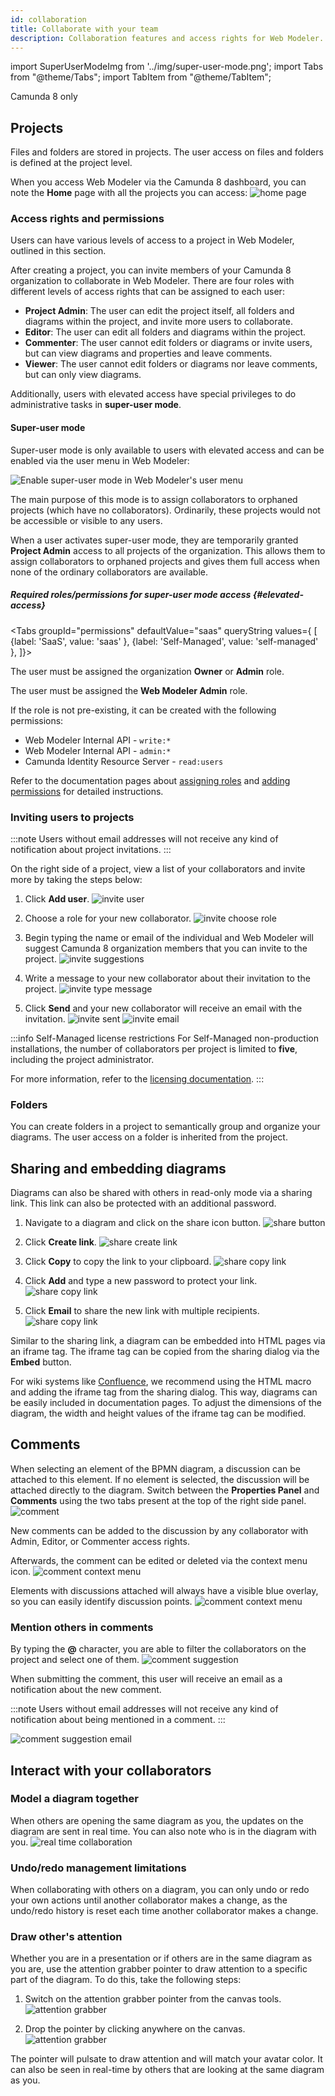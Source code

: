 ```yaml
---
id: collaboration
title: Collaborate with your team
description: Collaboration features and access rights for Web Modeler.
---
```


import SuperUserModeImg from '../img/super-user-mode.png';
import Tabs from "@theme/Tabs";
import TabItem from "@theme/TabItem";

<span class="badge badge--cloud">Camunda 8 only</span>

## Projects

Files and folders are stored in projects.
The user access on files and folders is defined at the project level.

When you access Web Modeler via the Camunda 8 dashboard, you can note the **Home** page with all the projects you can access:
![home page](img/web-modeler-home.png)

### Access rights and permissions

Users can have various levels of access to a project in Web Modeler, outlined in this section.

After creating a project, you can invite members of your Camunda 8 organization to collaborate in Web Modeler.
There are four roles with different levels of access rights that can be assigned to each user:

- **Project Admin**: The user can edit the project itself, all folders and diagrams within the project, and invite more users to collaborate.
- **Editor**: The user can edit all folders and diagrams within the project.
- **Commenter**: The user cannot edit folders or diagrams or invite users, but can view diagrams and properties and leave comments.
- **Viewer**: The user cannot edit folders or diagrams nor leave comments, but can only view diagrams.

Additionally, users with elevated access have special privileges to do administrative tasks in **super-user mode**.

#### Super-user mode

Super-user mode is only available to users with elevated access and can be enabled via the user menu in Web Modeler:

<p><img src={SuperUserModeImg} style={{width: 280}} alt="Enable super-user mode in Web Modeler's user menu" /></p>

The main purpose of this mode is to assign collaborators to orphaned projects (which have no collaborators).
Ordinarily, these projects would not be accessible or visible to any users.

When a user activates super-user mode, they are temporarily granted **Project Admin** access to all projects
of the organization. This allows them to assign collaborators to orphaned projects and gives them
full access when none of the ordinary collaborators are available.

##### Required roles/permissions for super-user mode access {#elevated-access}

<Tabs groupId="permissions" defaultValue="saas" queryString values={
[
{label: 'SaaS', value: 'saas' },
{label: 'Self-Managed', value: 'self-managed' },
]}>

<TabItem value='saas'>

The user must be assigned the organization **Owner** or **Admin** role.

</TabItem>

<TabItem value='self-managed'>

The user must be assigned the **Web Modeler Admin** role.

If the role is not pre-existing, it can be created with the following permissions:

- Web Modeler Internal API - `write:*`
- Web Modeler Internal API - `admin:*`
- Camunda Identity Resource Server - `read:users`

Refer to the documentation pages about [assigning roles](../../../../self-managed/components/management-identity/application-user-group-role-management/manage-roles.md) and [adding permissions](/self-managed/components/management-identity/access-management/access-management-overview.md) for detailed instructions.
</TabItem>

</Tabs>

### Inviting users to projects

:::note
Users without email addresses will not receive any kind of notification about project invitations.
:::

On the right side of a project, view a list of your collaborators and invite more by taking the steps below:

1. Click **Add user**.
   ![invite user](img/web-modeler-collaborator-invite-modal-opened.png)

2. Choose a role for your new collaborator.
   ![invite choose role](img/web-modeler-collaborator-invite-choose-role.png)

3. Begin typing the name or email of the individual and Web Modeler will suggest Camunda 8 organization members that you can invite to the project.
   ![invite suggestions](img/web-modeler-collaborator-invite-suggestions.png)

4. Write a message to your new collaborator about their invitation to the project.
   ![invite type message](img/web-modeler-collaborator-invite-type-message.png)

5. Click **Send** and your new collaborator will receive an email with the invitation.
   ![invite sent](img/web-modeler-collaborator-invite-sent.png)
   ![invite email](img/web-modeler-collaborator-invite-email.png)

:::info Self-Managed license restrictions
For Self-Managed non-production installations, the number of collaborators per project is limited to **five**, including the project administrator.

For more information, refer to the [licensing documentation](/reference/licenses.md#web-modeler).
:::

### Folders

You can create folders in a project to semantically group and organize your diagrams.
The user access on a folder is inherited from the project.

## Sharing and embedding diagrams

Diagrams can also be shared with others in read-only mode via a sharing link.
This link can also be protected with an additional password.

1. Navigate to a diagram and click on the share icon button.
   ![share button](img/web-modeler-share-icon-button.png)

2. Click **Create link**.
   ![share create link](img/web-modeler-share-modal.png)

3. Click **Copy** to copy the link to your clipboard.
   ![share copy link](img/web-modeler-share-modal-create.png)

4. Click **Add** and type a new password to protect your link.
   ![share copy link](img/web-modeler-share-modal-password-protect.png)

5. Click **Email** to share the new link with multiple recipients.
   ![share copy link](img/web-modeler-share-modal-email.png)

Similar to the sharing link, a diagram can be embedded into HTML pages via an iframe tag. The iframe tag can be copied from the sharing dialog via the **Embed** button.

For wiki systems like [Confluence](https://www.atlassian.com/software/confluence), we recommend using the HTML macro and adding the iframe tag from the sharing dialog. This way, diagrams can be easily included in documentation pages. To adjust the dimensions of the diagram, the width and height values of the iframe tag can be modified.

## Comments

When selecting an element of the BPMN diagram, a discussion can be attached to this element. If no element is selected, the discussion will be attached directly to the diagram.
Switch between the **Properties Panel** and **Comments** using the two tabs present at the top of the right side panel.
![comment](img/web-modeler-comment-type-here.png)

New comments can be added to the discussion by any collaborator with Admin, Editor, or Commenter access rights.

Afterwards, the comment can be edited or deleted via the context menu icon.
![comment context menu](img/web-modeler-comment-with-context-menu.png)

Elements with discussions attached will always have a visible blue overlay, so you can easily identify discussion points.
![comment context menu](img/web-modeler-comment-overlay-on-diagram.png)

### Mention others in comments

By typing the **@** character, you are able to filter the collaborators on the project and select one of them.
![comment suggestion](img/web-modeler-comment-mention-suggestions.png)

When submitting the comment, this user will receive an email as a notification about the new comment.

:::note
Users without email addresses will not receive any kind of notification about being mentioned in a comment.
:::

![comment suggestion email](img/web-modeler-comment-mention-email.png)

## Interact with your collaborators

### Model a diagram together

When others are opening the same diagram as you, the updates on the diagram are sent in real time. You can also note who is in the diagram with you.
![real time collaboration](../img/real-time-collaboration.png)

### Undo/redo management limitations

When collaborating with others on a diagram, you can only undo or redo your own actions until another collaborator makes a change, as the undo/redo history is reset each time another collaborator makes a change.

### Draw other's attention

Whether you are in a presentation or if others are in the same diagram as you are, use the attention grabber pointer to draw attention to a specific part of the diagram. To do this, take the following steps:

1. Switch on the attention grabber pointer from the canvas tools.
   ![attention grabber](../img/attention-grabber.png)

2. Drop the pointer by clicking anywhere on the canvas.
   ![attention grabber](../img/attention-grabber-pointer-pulse.png)

The pointer will pulsate to draw attention and will match your avatar color.
It can also be seen in real-time by others that are looking at the same diagram as you.
